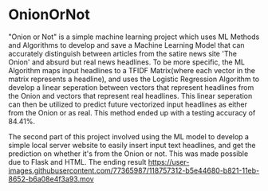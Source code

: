 # OnionOrNot
"Onion or Not" is a simple machine learning project which uses ML Methods and Algorithms to develop and save a Machine Learning Model that can accurately distinguish between  articles from the satire news site 'The Onion' and absurd but real news headlines. To be more specific, the ML Algorithm maps input headlines to a TFIDF Matrix(where each vector in the matrix represents a headline), and uses the Logistic Regression Algorithm to develop a linear seperation between vectors that represent headlines from the Onion and vectors that represent real headlines. This linear seperation can then be utilized to predict future vectorized input headlines as either from the Onion or as real. This method ended up with a testing accuracy of 84.41%.

The second part of this project involved using the ML model to develop a simple local server website to easily insert input text headlines, and get the prediction on whether it's from the Onion or not. This was made possible due to Flask and HTML. The ending result 
https://user-images.githubusercontent.com/77365987/118757312-b5e44680-b821-11eb-8652-b6a08e4f3a93.mov

